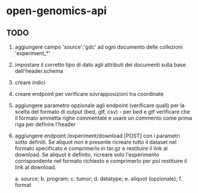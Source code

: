 # open-genomics-api

## TODO
1. aggiungere campo 'source':'gdc' ad ogni documento delle collezioni 'experiment_*'
2. impostare il corretto tipo di dato agli attributi dei documenti sulla base dell'header.schema
3. creare indici
4. creare endpoint per verificare sovrapposizioni tra coordinate 
5. aggiungere parametro opzionale agli endpoint (verificare quali) per la scelta del formato di output (bed, gtf, csv) - per bed e gtf verificare che il formato ammetta righe commentate e usare un commento come prima riga per definire l'header
6. aggiungere endpoint /experiment/download [POST] con i parametri sotto definiti. Se aliquot non è presente ricreare tutto il dataset nel formato specificato e comprimerlo in tar.gz e restituire il link al download. Se aliquot è definito, ricreare solo l'esperimento corrispondente nel formato richiesto e comprimerlo per poi restituire il link al download.

    a. source; b. program; c. tumor; d. datatype; e. aliquot (opzionale); f. format


